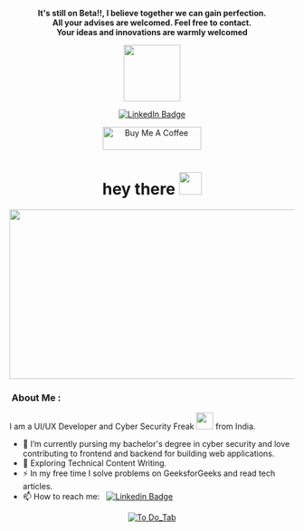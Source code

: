 <p align="center"><strong>It's still on Beta!!, I believe together we can gain perfection.<br>All your advises are welcomed. Feel free to contact.<br>Your ideas and innovations are warmly welcomed</strong></p>
<p align="center"><img src="https://media.giphy.com/media/M9gbBd9nbDrOTu1Mqx/giphy.gif" width="100"/></p>
<p align="center">
<a href="https://www.linkedin.com/in/amanraghuvanshi/"><img src="https://img.shields.io/badge/LinkedIn-blue?style=for-the-badge&logo=linkedin&logoColor=white" alt="LinkedIn Badge"></a>
</p>
<p align="center">
<a href="https://www.buymeacoffee.com/iaman" target="_blank"><img src="https://cdn.buymeacoffee.com/buttons/default-orange.png" alt="Buy Me A Coffee" height="41" width="174"></a>
</p>


<h1 align="center">hey there <img src="https://media.giphy.com/media/hvRJCLFzcasrR4ia7z/giphy.gif" width="40"></h1>

<p align="center"><img src="https://media.giphy.com/media/dWesBcTLavkZuG35MI/giphy.gif" width="600" height="300"  /></p>

### &nbsp;About Me :

I am a UI/UX Developer and Cyber Security Freak <img src="https://media.giphy.com/media/WUlplcMpOCEmTGBtBW/giphy.gif" width="30"> from India.

- 🔭 I’m currently pursing my bachelor's degree in cyber security  and love contributing to frontend and backend for building web applications.
- 🌱 Exploring Technical Content Writing.
- ⚡ In my free time I solve problems on GeeksforGeeks and read tech articles.
- 📫 How to reach me: &nbsp; [![Linkedin Badge](https://img.shields.io/badge/-Aman-blue?style=flat&logo=Linkedin&logoColor=white)](https://www.linkedin.com/in/amanraghuvanshi/)

<div align="center">
<a href="https://amanraghuvanshi.github.io/todolist.github.io/" target="_blank"</a>

![To Do_Tab](https://user-images.githubusercontent.com/110326399/183694373-13bcfc26-8cc2-4dc8-871c-97d6180df7a1.png)
</div>
